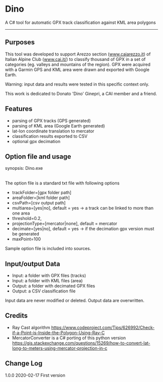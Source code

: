 # Dino
A C# tool for automatic GPX track classification against KML area polygons

----

Purposes
--------
This tool was developed to support Arezzo section (www.caiarezzo.it) of Italian Alpine Club (www.cai.it/) to classify thousand of GPX in a set of categories (eg. valleys and mountains of the region).
GPX were acquired with a Garmin GPS and KML area were drawn and exported with Google Earth.

Warning: input data and results were tested in this specific context only.

This work is dedicated to Donato 'Dino' Ginepri, a CAI member and a friend.

Features
------
- parsing of GPX tracks (GPS generated)
- parsing of KML area (Google Earth generated)
- lat-lon coordinate translation to mercator 
- classification results exported to CSV
- optional gpx decimation

Option file and usage
------
synopsis: Dino.exe <option file path>
  
The option file is a standard txt file with following options
- trackFolder=[gpx folder path]
- areaFolder=[kml folder path]
- csvPath=[csv output path]
- multiarea=[yes|no], default = yes -> a track can be linked to more than one area
- threshold=0.2, 
- projectionType=[mercator|none], default = mercator
- decimate=[yes|no], default = yes -> if the decimation gpx version must be generated
- maxPoint=100
  
Sample option file is included into sources.

Input/output Data
------
- Input: a folder with GPX files (tracks)
- Input: a folder with KML files (area)
- Output: a folder with decimated GPX files
- Output: a CSV classification file

Input data are never modified or deleted.
Output data are overwritten.

Credits
-----
- Ray Cast algorithm 
  https://www.codeproject.com/Tips/626992/Check-if-a-Point-is-Inside-the-Polygon-Using-Ray-C
- MercatorConverter is a C# porting of this python version 
  https://gis.stackexchange.com/questions/15269/how-to-convert-lat-long-to-meters-using-mercator-projection-in-c

Change Log
------
1.0.0 2020-02-17 First version

